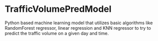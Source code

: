 # TrafficVolumePredModel
Python based machine learning model that utilizes basic algorithms like RandomForest regressor, linear regression and KNN regressor to try to predict the traffic volume on a given day and time. 
